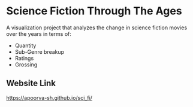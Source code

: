 # Science Fiction Through The Ages

A visualization project that analyzes the change in science fiction movies over the years in terms of:
- Quantity
- Sub-Genre breakup
- Ratings
- Grossing

## Website Link
https://apoorva-sh.github.io/sci_fi/
